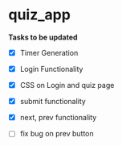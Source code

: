 # quiz_app

**Tasks to be updated**

- [x] Timer Generation
- [x] Login Functionality
- [x] CSS on Login and quiz page
- [x] submit functionality
- [x] next, prev functionality 
- [ ] fix bug on prev button




